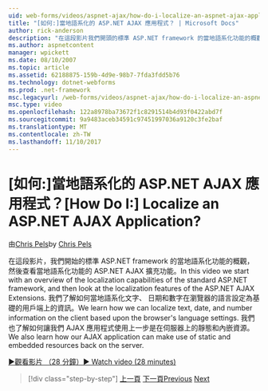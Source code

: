 ```yaml
---
uid: web-forms/videos/aspnet-ajax/how-do-i-localize-an-aspnet-ajax-application
title: "[如何:]當地語系化的 ASP.NET AJAX 應用程式？ | Microsoft Docs"
author: rick-anderson
description: "在這段影片我們開頭的標準 ASP.NET framework 的當地語系化功能的概觀，然後查看的當地語系化功能..."
ms.author: aspnetcontent
manager: wpickett
ms.date: 08/10/2007
ms.topic: article
ms.assetid: 62188875-159b-4d9e-98b7-7fda3fdd5b76
ms.technology: dotnet-webforms
ms.prod: .net-framework
msc.legacyurl: /web-forms/videos/aspnet-ajax/how-do-i-localize-an-aspnet-ajax-application
msc.type: video
ms.openlocfilehash: 122a8978ba73672f1c8291514b4d93f0422abd7f
ms.sourcegitcommit: 9a9483aceb34591c97451997036a9120c3fe2baf
ms.translationtype: MT
ms.contentlocale: zh-TW
ms.lasthandoff: 11/10/2017
---
```

<a name="how-do-i-localize-an-aspnet-ajax-application"></a><span data-ttu-id="c7bec-104">[如何:]當地語系化的 ASP.NET AJAX 應用程式？</span><span class="sxs-lookup"><span data-stu-id="c7bec-104">[How Do I:] Localize an ASP.NET AJAX Application?</span></span>
====================
<span data-ttu-id="c7bec-105">由[Chris Pels](https://twitter.com/chrispels)</span><span class="sxs-lookup"><span data-stu-id="c7bec-105">by [Chris Pels](https://twitter.com/chrispels)</span></span>

<span data-ttu-id="c7bec-106">在這段影片，我們開始的標準 ASP.NET framework 的當地語系化功能的概觀，然後查看當地語系化功能的 ASP.NET AJAX 擴充功能。</span><span class="sxs-lookup"><span data-stu-id="c7bec-106">In this video we start with an overview of the localization capabilities of the standard ASP.NET framework, and then look at the localization features of the ASP.NET AJAX Extensions.</span></span> <span data-ttu-id="c7bec-107">我們了解如何當地語系化文字、 日期和數字在瀏覽器的語言設定為基礎的用戶端上的資訊。</span><span class="sxs-lookup"><span data-stu-id="c7bec-107">We learn how we can localize text, date, and number information on the client based upon the browser's language settings.</span></span> <span data-ttu-id="c7bec-108">我們也了解如何讓我們 AJAX 應用程式使用上一步是在伺服器上的靜態和內嵌資源。</span><span class="sxs-lookup"><span data-stu-id="c7bec-108">We also learn how our AJAX application can make use of static and embedded resources back on the server.</span></span>

[<span data-ttu-id="c7bec-109">&#9654;觀看影片 （28 分鐘）</span><span class="sxs-lookup"><span data-stu-id="c7bec-109">&#9654; Watch video (28 minutes)</span></span>](https://channel9.msdn.com/Blogs/ASP-NET-Site-Videos/how-do-i-localize-an-aspnet-ajax-application)

>[!div class="step-by-step"]
<span data-ttu-id="c7bec-110">[上一頁](how-do-i-implement-the-persistent-communications-pattern-with-the-updatepanel.md)
[下一頁](how-do-i-implement-the-persistent-communications-pattern-using-web-services.md)</span><span class="sxs-lookup"><span data-stu-id="c7bec-110">[Previous](how-do-i-implement-the-persistent-communications-pattern-with-the-updatepanel.md)
[Next](how-do-i-implement-the-persistent-communications-pattern-using-web-services.md)</span></span>
